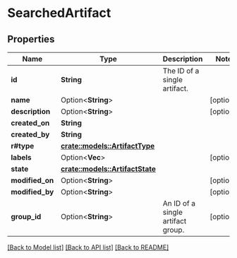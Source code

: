 # SearchedArtifact

## Properties

Name | Type | Description | Notes
------------ | ------------- | ------------- | -------------
**id** | **String** | The ID of a single artifact. | 
**name** | Option<**String**> |  | [optional]
**description** | Option<**String**> |  | [optional]
**created_on** | **String** |  | 
**created_by** | **String** |  | 
**r#type** | [**crate::models::ArtifactType**](ArtifactType.md) |  | 
**labels** | Option<**Vec<String>**> |  | [optional]
**state** | [**crate::models::ArtifactState**](ArtifactState.md) |  | 
**modified_on** | Option<**String**> |  | [optional]
**modified_by** | Option<**String**> |  | [optional]
**group_id** | Option<**String**> | An ID of a single artifact group. | [optional]

[[Back to Model list]](../README.md#documentation-for-models) [[Back to API list]](../README.md#documentation-for-api-endpoints) [[Back to README]](../README.md)


